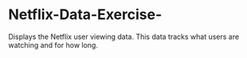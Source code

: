 # Netflix-Data-Exercise-
Displays the Netflix user viewing data. This data tracks what users are watching and for how long. 
